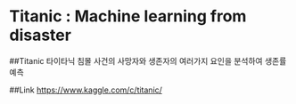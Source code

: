 # Titanic : Machine learning from disaster

##Titanic
    타이타닉 침몰 사건의 사망자와 생존자의 여러가지 요인을 분석하여 생존률 예측

##Link
    https://www.kaggle.com/c/titanic/

